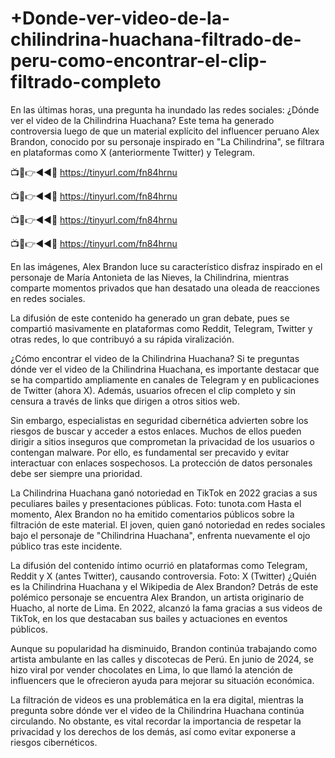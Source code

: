 # +Donde-ver-video-de-la-chilindrina-huachana-filtrado-de-peru-como-encontrar-el-clip-filtrado-completo

En las últimas horas, una pregunta ha inundado las redes sociales: ¿Dónde ver el video de la Chilindrina Huachana? Este tema ha generado controversia luego de que un material explícito del influencer peruano Alex Brandon, conocido por su personaje inspirado en "La Chilindrina", se filtrara en plataformas como X (anteriormente Twitter) y Telegram.

📺📱👉◄◄🔴  https://tinyurl.com/fn84hrnu

📺📱👉◄◄🔴  https://tinyurl.com/fn84hrnu

📺📱👉◄◄🔴  https://tinyurl.com/fn84hrnu

📺📱👉◄◄🔴  https://tinyurl.com/fn84hrnu


En las imágenes, Alex Brandon luce su característico disfraz inspirado en el personaje de María Antonieta de las Nieves, la Chilindrina, mientras comparte momentos privados que han desatado una oleada de reacciones en redes sociales.


La difusión de este contenido ha generado un gran debate, pues se compartió masivamente en plataformas como Reddit, Telegram, Twitter y otras redes, lo que contribuyó a su rápida viralización.

¿Cómo encontrar el video de la Chilindrina Huachana?
Si te preguntas dónde ver el video de la Chilindrina Huachana, es importante destacar que se ha compartido ampliamente en canales de Telegram y en publicaciones de Twitter (ahora X). Además, usuarios ofrecen el clip completo y sin censura a través de links que dirigen a otros sitios web.

Sin embargo, especialistas en seguridad cibernética advierten sobre los riesgos de buscar y acceder a estos enlaces. Muchos de ellos pueden dirigir a sitios inseguros que comprometan la privacidad de los usuarios o contengan malware. Por ello, es fundamental ser precavido y evitar interactuar con enlaces sospechosos. La protección de datos personales debe ser siempre una prioridad.


La Chilindrina Huachana ganó notoriedad en TikTok en 2022 gracias a sus peculiares bailes y presentaciones públicas. Foto: tunota.com
Hasta el momento, Alex Brandon no ha emitido comentarios públicos sobre la filtración de este material. El joven, quien ganó notoriedad en redes sociales bajo el personaje de "Chilindrina Huachana", enfrenta nuevamente el ojo público tras este incidente.

La difusión del contenido íntimo ocurrió en plataformas como Telegram, Reddit y X (antes Twitter), causando controversia. Foto: X (Twitter)
¿Quién es la Chilindrina Huachana y el Wikipedia de Alex Brandon?
Detrás de este polémico personaje se encuentra Alex Brandon, un artista originario de Huacho, al norte de Lima. En 2022, alcanzó la fama gracias a sus videos de TikTok, en los que destacaban sus bailes y actuaciones en eventos públicos.


Aunque su popularidad ha disminuido, Brandon continúa trabajando como artista ambulante en las calles y discotecas de Perú. En junio de 2024, se hizo viral por vender chocolates en Lima, lo que llamó la atención de influencers que le ofrecieron ayuda para mejorar su situación económica.

La filtración de videos es una problemática en la era digital, mientras la pregunta sobre dónde ver el video de la Chilindrina Huachana continúa circulando. No obstante, es vital recordar la importancia de respetar la privacidad y los derechos de los demás, así como evitar exponerse a riesgos cibernéticos.

